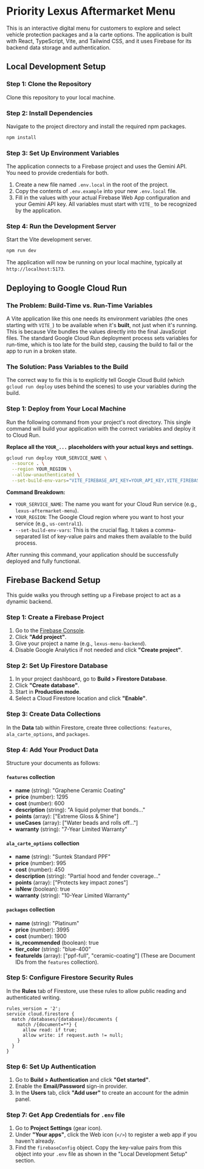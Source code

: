 # Priority Lexus Aftermarket Menu

This is an interactive digital menu for customers to explore and select vehicle protection packages and a la carte options. The application is built with React, TypeScript, Vite, and Tailwind CSS, and it uses Firebase for its backend data storage and authentication.

## Local Development Setup

### Step 1: Clone the Repository
Clone this repository to your local machine.

### Step 2: Install Dependencies
Navigate to the project directory and install the required npm packages.
```bash
npm install
```

### Step 3: Set Up Environment Variables
The application connects to a Firebase project and uses the Gemini API. You need to provide credentials for both.

1.  Create a new file named `.env.local` in the root of the project.
2.  Copy the contents of `.env.example` into your new `.env.local` file.
3.  Fill in the values with your actual Firebase Web App configuration and your Gemini API key. All variables must start with `VITE_` to be recognized by the application.

### Step 4: Run the Development Server
Start the Vite development server.
```bash
npm run dev
```
The application will now be running on your local machine, typically at `http://localhost:5173`.

## Deploying to Google Cloud Run

### The Problem: Build-Time vs. Run-Time Variables
A Vite application like this one needs its environment variables (the ones starting with `VITE_`) to be available when it's **built**, not just when it's running. This is because Vite bundles the values directly into the final JavaScript files. The standard Google Cloud Run deployment process sets variables for run-time, which is too late for the build step, causing the build to fail or the app to run in a broken state.

### The Solution: Pass Variables to the Build
The correct way to fix this is to explicitly tell Google Cloud Build (which `gcloud run deploy` uses behind the scenes) to use your variables during the build.

### Step 1: Deploy from Your Local Machine
Run the following command from your project's root directory. This single command will build your application with the correct variables and deploy it to Cloud Run.

**Replace all the `YOUR_...` placeholders with your actual keys and settings.**

```bash
gcloud run deploy YOUR_SERVICE_NAME \
  --source . \
  --region YOUR_REGION \
  --allow-unauthenticated \
  --set-build-env-vars="VITE_FIREBASE_API_KEY=YOUR_API_KEY,VITE_FIREBASE_AUTH_DOMAIN=YOUR_AUTH_DOMAIN,VITE_FIREBASE_PROJECT_ID=YOUR_PROJECT_ID,VITE_FIREBASE_STORAGE_BUCKET=YOUR_STORAGE_BUCKET,VITE_FIREBASE_MESSAGING_SENDER_ID=YOUR_MESSAGING_SENDER_ID,VITE_FIREBASE_APP_ID=YOUR_APP_ID,VITE_GEMINI_API_KEY=YOUR_GEMINI_API_KEY"
```

**Command Breakdown:**
*   `YOUR_SERVICE_NAME`: The name you want for your Cloud Run service (e.g., `lexus-aftermarket-menu`).
*   `YOUR_REGION`: The Google Cloud region where you want to host your service (e.g., `us-central1`).
*   `--set-build-env-vars`: This is the crucial flag. It takes a comma-separated list of key-value pairs and makes them available to the build process.

After running this command, your application should be successfully deployed and fully functional.

## Firebase Backend Setup

This guide walks you through setting up a Firebase project to act as a dynamic backend.

### Step 1: Create a Firebase Project

1.  Go to the [Firebase Console](https://console.firebase.google.com/).
2.  Click **"Add project"**.
3.  Give your project a name (e.g., `lexus-menu-backend`).
4.  Disable Google Analytics if not needed and click **"Create project"**.

### Step 2: Set Up Firestore Database

1.  In your project dashboard, go to **Build > Firestore Database**.
2.  Click **"Create database"**.
3.  Start in **Production mode**.
4.  Select a Cloud Firestore location and click **"Enable"**.

### Step 3: Create Data Collections

In the **Data** tab within Firestore, create three collections: `features`, `ala_carte_options`, and `packages`.

### Step 4: Add Your Product Data

Structure your documents as follows:

#### `features` collection
*   **name** (string): "Graphene Ceramic Coating"
*   **price** (number): 1295
*   **cost** (number): 600
*   **description** (string): "A liquid polymer that bonds..."
*   **points** (array): ["Extreme Gloss & Shine"]
*   **useCases** (array): ["Water beads and rolls off..."]
*   **warranty** (string): "7-Year Limited Warranty"

#### `ala_carte_options` collection
*   **name** (string): "Suntek Standard PPF"
*   **price** (number): 995
*   **cost** (number): 450
*   **description** (string): "Partial hood and fender coverage..."
*   **points** (array): ["Protects key impact zones"]
*   **isNew** (boolean): true
*   **warranty** (string): "10-Year Limited Warranty"

#### `packages` collection
*   **name** (string): "Platinum"
*   **price** (number): 3995
*   **cost** (number): 1900
*   **is_recommended** (boolean): true
*   **tier_color** (string): "blue-400"
*   **featureIds** (array): ["ppf-full", "ceramic-coating"] (These are Document IDs from the `features` collection).

### Step 5: Configure Firestore Security Rules

In the **Rules** tab of Firestore, use these rules to allow public reading and authenticated writing.
```
rules_version = '2';
service cloud.firestore {
  match /databases/{database}/documents {
    match /{document=**} {
      allow read: if true;
      allow write: if request.auth != null;
    }
  }
}
```

### Step 6: Set Up Authentication

1.  Go to **Build > Authentication** and click **"Get started"**.
2.  Enable the **Email/Password** sign-in provider.
3.  In the **Users** tab, click **"Add user"** to create an account for the admin panel.

### Step 7: Get App Credentials for `.env` file

1. Go to **Project Settings** (gear icon).
2. Under **"Your apps"**, click the Web icon (`</>`) to register a web app if you haven't already.
3. Find the `firebaseConfig` object. Copy the key-value pairs from this object into your `.env` file as shown in the "Local Development Setup" section.
